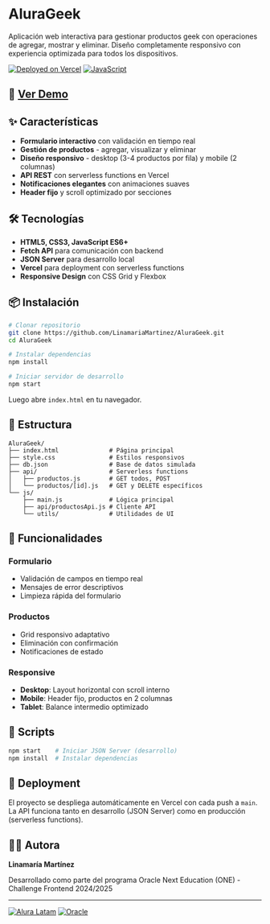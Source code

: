 # AluraGeek

Aplicación web interactiva para gestionar productos geek con operaciones de agregar, mostrar y eliminar. Diseño completamente responsivo con experiencia optimizada para todos los dispositivos.

[![Deployed on Vercel](https://img.shields.io/badge/Deployed%20on-Vercel-black?style=flat&logo=vercel)](https://alura-geek-beta-wine.vercel.app)
[![JavaScript](https://img.shields.io/badge/JavaScript-ES6+-yellow?style=flat&logo=javascript)](https://developer.mozilla.org/en-US/docs/Web/JavaScript)

## 🚀 [Ver Demo](https://alura-geek-beta-wine.vercel.app)

## ✨ Características

- **Formulario interactivo** con validación en tiempo real
- **Gestión de productos** - agregar, visualizar y eliminar
- **Diseño responsivo** - desktop (3-4 productos por fila) y mobile (2 columnas)
- **API REST** con serverless functions en Vercel
- **Notificaciones elegantes** con animaciones suaves
- **Header fijo** y scroll optimizado por secciones

## 🛠️ Tecnologías

- **HTML5, CSS3, JavaScript ES6+**
- **Fetch API** para comunicación con backend
- **JSON Server** para desarrollo local
- **Vercel** para deployment con serverless functions
- **Responsive Design** con CSS Grid y Flexbox

## 📦 Instalación

```bash
# Clonar repositorio
git clone https://github.com/LinamariaMartinez/AluraGeek.git
cd AluraGeek

# Instalar dependencias
npm install

# Iniciar servidor de desarrollo
npm start
```

Luego abre `index.html` en tu navegador.

## 📁 Estructura

```
AluraGeek/
├── index.html              # Página principal
├── style.css               # Estilos responsivos
├── db.json                 # Base de datos simulada
├── api/                    # Serverless functions
│   ├── productos.js        # GET todos, POST
│   └── productos/[id].js   # GET y DELETE específicos
└── js/
    ├── main.js             # Lógica principal
    ├── api/productosApi.js # Cliente API
    └── utils/              # Utilidades de UI
```

## 🎯 Funcionalidades

### Formulario
- Validación de campos en tiempo real
- Mensajes de error descriptivos
- Limpieza rápida del formulario

### Productos
- Grid responsivo adaptativo
- Eliminación con confirmación
- Notificaciones de estado

### Responsive
- **Desktop**: Layout horizontal con scroll interno
- **Mobile**: Header fijo, productos en 2 columnas
- **Tablet**: Balance intermedio optimizado

## 🔧 Scripts

```bash
npm start    # Iniciar JSON Server (desarrollo)
npm install  # Instalar dependencias
```

## 🚀 Deployment

El proyecto se despliega automáticamente en Vercel con cada push a `main`. La API funciona tanto en desarrollo (JSON Server) como en producción (serverless functions).

## 👩‍💻 Autora

**Linamaría Martínez**

Desarrollado como parte del programa Oracle Next Education (ONE) - Challenge Frontend 2024/2025

---

[![Alura Latam](https://img.shields.io/badge/Alura-Latam-blue?style=flat)](https://www.aluracursos.com/)
[![Oracle](https://img.shields.io/badge/Oracle-Next%20Education-red?style=flat)](https://www.oracle.com/mx/education/oracle-next-education/)
